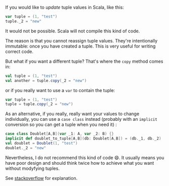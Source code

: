 If you would like to _update_ tuple values in Scala, like this:

```scala
var tuple = (1, "test")
tuple._2 = "new"
```

It would not be possible. Scala will not compile this kind of code.

The reason is that you cannot reassign tuple values.  They're intentionally immutable: once you have created a tuple. This is very useful for writing correct code.

But what if you want a different tuple?  That's where the `copy` method comes in:

```scala
val tuple = (1, "test")
val another = tuple.copy(_2 = "new")
```

or if you really want to use a `var` to contain the tuple:

```scala
var tuple = (1, "test")
tuple = tuple.copy(_2 = "new")
```

As an alternative, if you really, really want your values to change individually, you can use a `case class` instead (probably with an `implicit` conversion so you can get a tuple when you need it) :

```scala
case class Doublet[A,B](var _1: A, var _2: B) {}
implicit def doublet_to_tuple[A,B](db: Doublet[A,B]) = (db._1, db._2)
val doublet = Doublet(1, "test")
doublet._2 = "new"
```

Nevertheless, I do not recommend this kind of code :smile:. It usually means you have poor design and should think twice how to achieve what you want without modyfying tuples. 

See [stackoverflow](http://stackoverflow.com/questions/7142838/in-scala-how-can-i-reassign-tuple-values) for explanation.